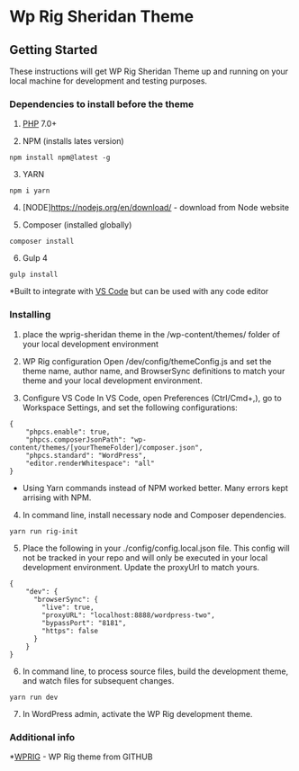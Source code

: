 # Wp Rig Sheridan Theme


## Getting Started

These instructions will get WP Rig Sheridan Theme up and running on your local machine for development and testing purposes. 

### Dependencies to install before the theme

1) [PHP](http://php.net/) 7.0+

2) NPM (installs lates version)

```
npm install npm@latest -g
```

3) YARN
```
npm i yarn
```

4) [NODE]https://nodejs.org/en/download/ - download from Node website

5) Composer (installed globally)

```
composer install
```

6) Gulp 4

```
gulp install
```

*Built to integrate with [VS Code](https://code.visualstudio.com/) but can be used with any code editor


### Installing 

1. place the wprig-sheridan theme in the /wp-content/themes/ folder of your local development environment

2. WP Rig configuration
Open /dev/config/themeConfig.js and set the theme name, author name, and BrowserSync definitions to match your theme and your local development environment.

3. Configure VS Code
In VS Code, open Preferences (Ctrl/Cmd+,), go to Workspace Settings, and set the following configurations:

```
{
	"phpcs.enable": true,
	"phpcs.composerJsonPath": "wp-content/themes/[yourThemeFolder]/composer.json",
	"phpcs.standard": "WordPress",
	"editor.renderWhitespace": "all"
}
```

* Using Yarn commands instead of NPM worked better. Many errors kept arrising with NPM. 

4. In command line, install necessary node and Composer dependencies.
```
yarn run rig-init
```

5. Place the following in your ./config/config.local.json file. This config will not be tracked in your repo and will only be executed in your local development environment. Update the proxyUrl to match yours. 

```
{
    "dev": {
      "browserSync": {
        "live": true,
        "proxyURL": "localhost:8888/wordpress-two",
        "bypassPort": "8181",
        "https": false
      }
    }
}
```

6. In command line, to process source files, build the development theme, and watch files for subsequent changes.

```
yarn run dev
```

7. In WordPress admin, activate the WP Rig development theme.

### Additional info 
*[WPRIG](https://github.com/wprig/wprig/) -  WP Rig theme from GITHUB
